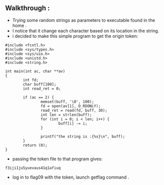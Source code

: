 ## Walkthrough :
+ Trying some random strings as parameters to executable found in the home .
+ I notice that it change each character based on its location in the string.
+ i decided to make this simple program to get the origin token:
```
#include <fcntl.h>
#include <sys/types.h>
#include <sys/uio.h>
#include <unistd.h>
#include <string.h>

int main(int ac, char **av)
{
        int fd;
        char buff[100];
        int read_ret = 0;

        if (ac == 2) {
                memset(buff, '\0', 100);
                fd = open(av[1], O_RDONLY);
                read_ret = read(fd, buff, 30);
                int len = strlen(buff);
                for (int i = 0; i < len; i++) {
                        buff[i] -= i;
                }

                printf("the string is :{%s}\n", buff);
        }
        return (0);
}
```
+ passing the token file to that program gives:
```
f3iji1ju5yuevaus41q1afiuq
```
+ log in to flag09 with the token, launch getflag command .
